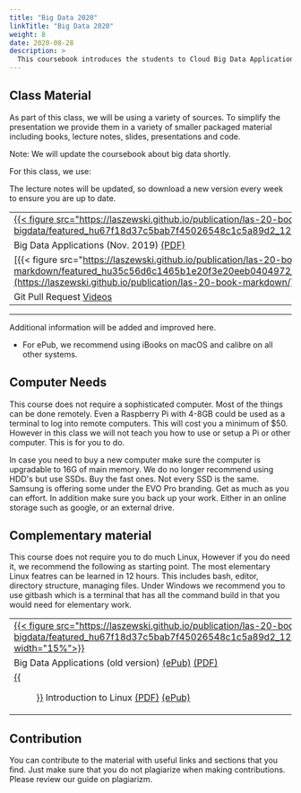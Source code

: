 ```yaml
---
title: "Big Data 2020"
linkTitle: "Big Data 2020" 
weight: 8
date: 2020-08-28
description: >
  This coursebook introduces the students to Cloud Big Data Applications. The notes are prepared for the course taught in 2020.
---
```


<!--
{{% pageinfo %}}
This is a placeholder page that shows you how to use this template site.
{{% /pageinfo %}}
-->

## Class Material 

As part of this class, we will be using a variety of sources. To
simplify the presentation we provide them in a variety of smaller
packaged material including books, lecture notes, slides, presentations
and code.

Note: We will update the coursebook about big data shortly.

For this class, we use:

The lecture notes will be updated, so download a new version every week to ensure you are up to date.

|     |
| --- |
| [{{< figure src="https://laszewski.github.io/publication/las-20-book-bigdata/featured_hu67f18d37c5bab7f45026548c1c5a89d2_1265828_720x0_resize_lanczos_2.png" width="15%">}}](http://dsc.soic.indiana.edu/publications/E534-BigDataSystems-DeepLearning.pdf)
| Big Data Applications (Nov. 2019) [(PDF)](http://dsc.soic.indiana.edu/publications/E534-BigDataSystems-DeepLearning.pdf) |
|  [{{< figure src="https://laszewski.github.io/publication/las-20-book-markdown/featured_hu35c56d6c1465b1e20f3e20eeb0404972_1466540_720x0_resize_lanczos_2.png"width="15%">}}](https://laszewski.github.io/publication/las-20-book-markdown/) Scientific Writing with Markdown [(ePub)](https://cloudmesh-community.github.io/pub/vonLaszewski-writing.epub) [(PDF)](https://cloudmesh-community.github.io/pub/vonLaszewski-writing.pdf) |
| Git Pull Request [Videos](/modules/git-pull-request/) |

---

Additional information will be added and improved here.


* For ePub, we recommend using iBooks on macOS and calibre on all
  other systems.

## Computer Needs

This course does not require a sophisticated computer. Most of the
things can be done remotely. Even a Raspberry Pi with 4-8GB could be
used as a terminal to log into remote computers. This will cost you a
minimum of $50. However in this class we will not teach you how to use
or setup a Pi or other computer. This is for you to do.

In case you need to buy a new computer make sure the computer is
upgradable to 16G of main memory. We do no longer recommend using
HDD's but use SSDs. Buy the fast ones. Not every SSD is the
same. Samsung is offering some under the EVO Pro branding. Get as much
as you can effort. In addition make sure you back up your work. Either
in an online storage such as google, or an external drive.

## Complementary material

This course does not require you to do much Linux, However if you do
need it, we recommend the following as starting point. The most
elementary Linux featres can be
learned in 12 hours. This includes bash, editor, directory structure,
managing files. Under Windows we recommend you to use gitbash which is
a terminal that has all the command build in that you would need for
elementary work.

|     |
| --- |
| [{{< figure src="https://laszewski.github.io/publication/las-20-book-bigdata/featured_hu67f18d37c5bab7f45026548c1c5a89d2_1265828_720x0_resize_lanczos_2.png" width="15%">}}](https://laszewski.github.io/publication/las-20-book-bigdata/)
| Big Data Applications (old version) [(ePub)](https://cloudmesh-community.github.io/pub//vonLaszewski-big-data-applications.epub) [(PDF)](https://cloudmesh-community.github.io/pub//vonLaszewski-big-data-applications.pdf) |
| [{{<figure  width="15%" src="https://laszewski.github.io/publication/las-20-book-linux/featured_hu9c80192b9ef636ff9a0c7a277fb84741_1248027_720x0_resize_lanczos_2.png">}}](https://laszewski.github.io/publication/las-20-book-linux/) Introduction to Linux [(PDF)](https://cloudmesh-community.github.io/pub//vonLaszewski-linux.pdf) [(ePub)](https://cloudmesh-community.github.io/pub//vonLaszewski-linux.epub) |

## Contribution

You can contribute to the material with useful links and sections that
you find. Just make sure that you do not plagiarize when making
contributions. Please review our guide on plagiarizm.

